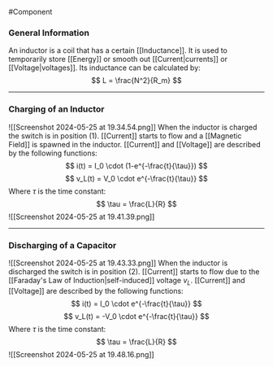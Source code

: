 #Component 
### General Information
An inductor is a coil that has a certain [[Inductance]]. It is used to temporarily store [[Energy]] or smooth out [[Current|currents]] or [[Voltage|voltages]]. Its inductance can be calculated by: 
$$
L = \frac{N^2}{R_m}
$$

----
### Charging of an Inductor 
![[Screenshot 2024-05-25 at 19.34.54.png]]
When the inductor is charged the switch is in position (1). [[Current]] starts to flow and a [[Magnetic Field]] is spawned in the inductor. 
[[Current]] and [[Voltage]] are described by the following functions: 
$$
i(t) = I_0 \cdot (1-e^{-\frac{t}{\tau}})
$$
$$
v_L(t) = V_0 \cdot e^{-\frac{t}{\tau}}
$$
Where $\tau$ is the time constant: 
$$
\tau = \frac{L}{R}
$$
![[Screenshot 2024-05-25 at 19.41.39.png]]

----
### Discharging of a Capacitor 
![[Screenshot 2024-05-25 at 19.43.33.png]]
When the inductor is discharged the switch is in position (2). [[Current]] starts to flow due to the [[Faraday's Law of Induction|self-induced]] voltage $v_L$. 
[[Current]] and [[Voltage]] are described by the following functions: 
$$
i(t) = I_0 \cdot e^{-\frac{t}{\tau}}
$$
$$
v_L(t) = -V_0 \cdot e^{-\frac{t}{\tau}}
$$
Where $\tau$ is the time constant: 
$$
\tau = \frac{L}{R}
$$
![[Screenshot 2024-05-25 at 19.48.16.png]]

